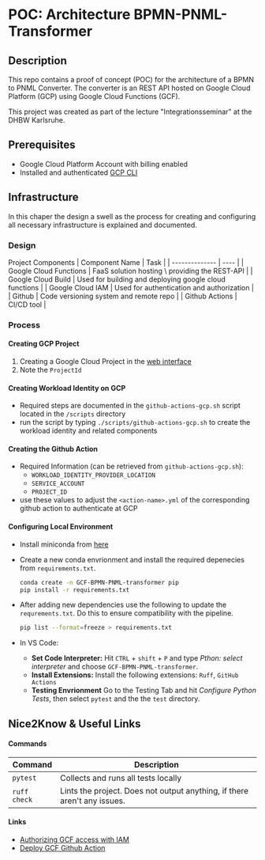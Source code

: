 # POC: Architecture BPMN-PNML-Transformer

## Description
This repo contains a proof of concept (POC) for the architecture of a BPMN to PNML Converter.
The converter is an REST API hosted on Google Cloud Platform (GCP) using Google Cloud Functions (GCF).

This project was created as part of the lecture "Integrationsseminar" at the DHBW Karlsruhe.


## Prerequisites
- Google Cloud Platform Account with billing enabled
- Installed and authenticated [GCP CLI](https://cloud.google.com/sdk/docs/install-sdk?ref=blog.leandrotoledo.org) 


## Infrastructure
In this chaper the design a swell as the process for creating and configuring all necessary infrastructure is explained and documented.

### Design
Project Components
| Component Name | Task |
| -------------- | ---- |
| Google Cloud Functions | FaaS solution hosting \ providing the REST-API |
| Google Cloud Build | Used for building and deploying google cloud functions |
| Google Cloud IAM | Used for authentication and authorization |
| Github | Code versioning system and remote repo |
| Github Actions | CI/CD tool |


### Process
#### Creating GCP Project
1. Creating a Google Cloud Project in the [web interface](https://console.cloud.google.com/projectcreate?ref=blog.leandrotoledo.org)
2. Note the `ProjectId`

#### Creating Workload Identity on GCP
- Required steps are documented in the `github-actions-gcp.sh` script located in the `/scripts` directory
- run the script by typing `./scripts/github-actions-gcp.sh` to create the workload identity and related components

#### Creating the Github Action
- Required Information (can be retrieved from `github-actions-gcp.sh`):
  - `WORKLOAD_IDENTITY_PROVIDER_LOCATION`
  - `SERVICE_ACCOUNT`
  - `PROJECT_ID`
- use these values to adjust the `<action-name>.yml` of the corresponding github action to authenticate at GCP

#### Configuring Local Environment
- Install miniconda from [here](https://docs.conda.io/projects/miniconda/en/latest/)
- Create a new conda envrionment and install the required depenecies from `requirements.txt`.
    ```bash
    conda create -n GCF-BPMN-PNML-transformer pip
    pip install -r requirements.txt
    ```
- After adding new dependencies use the following to update the `requrements.txt`. Do this to ensure compatibility with the pipeline.
    ```bash
    pip list --format=freeze > requirements.txt
    ```

- In VS Code:
  - **Set Code Interpreter:** Hit `CTRL` + `shift` + `P` and type *Pthon: select interpreter* and choose `GCF-BPMN-PNML-transformer`.
  - **Install Extensions:** Install the following extensions: `Ruff`, `GitHub Actions`
  - **Testing Envrionment** Go to the Testing Tab and hit *Configure Python Tests*, then select `pytest` and the the `test` directory.

## Nice2Know & Useful Links

#### Commands
| Command | Description |
| ------- | ----------- |
| `pytest` | Collects and runs all tests locally |
| `ruff check` | Lints the project. Does not output anything, if there aren't any issues. |

#### Links
- [Authorizing GCF access with IAM](https://cloud.google.com/functions/docs/securing/managing-access-iam#console_4)
- [Deploy GCF Github Action](https://github.com/google-github-actions/deploy-cloud-functions)